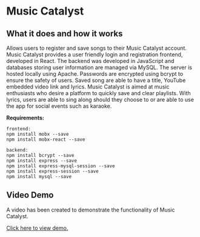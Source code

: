 # Music Catalyst

## What it does and how it works

Allows users to register and save songs to their Music Catalyst account. Music Catalyst provides a user friendly login and registration frontend, developed in React. The backend was developed in JavaScript and databases storing user information are managed via MySQL. The server is hosted locally using Apache. Passwords are encrypted using bcrypt to ensure the safety of users. Saved song are able to have a title, YouTube embedded video link and lyrics. Music Catalyst is aimed at music enthusiasts who desire a platform to quickly save and clear playlists. With lyrics, users are able to sing along should they choose to or are able to use the app for social events such as karaoke. 

**Requirements:**

```
frontend:
npm install mobx --save
npm install mobx-react --save

backend:
npm install bcrypt --save
npm install express --save
npm install express-mysql-session --save
npm install express-session --save
npm install mysql --save
```

## Video Demo

A video has been created to demonstrate the functionality of Music Catalyst.

[Click here to view demo.](https://www.youtube.com/watch?v=zCJFEet8Yac)
